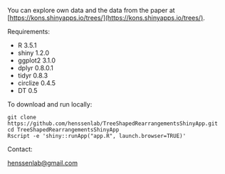 You can explore own data and the data from the paper at [https://kons.shinyapps.io/trees/](https://kons.shinyapps.io/trees/). 

Requirements: 
- R 3.5.1
- shiny 1.2.0 
- ggplot2 3.1.0
- dplyr 0.8.0.1
- tidyr 0.8.3
- circlize 0.4.5
- DT 0.5

To download and run locally:
```
git clone https://github.com/henssenlab/TreeShapedRearrangementsShinyApp.git
cd TreeShapedRearrangementsShinyApp
Rscript -e 'shiny::runApp("app.R", launch.browser=TRUE)'
```

Contact:

henssenlab@gmail.com
